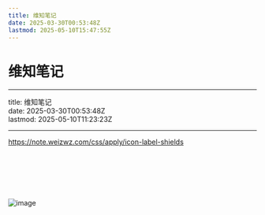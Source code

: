 ```yaml
---
title: 维知笔记
date: 2025-03-30T00:53:48Z
lastmod: 2025-05-10T15:47:55Z
---
```


# 维知笔记

---

title: 维知笔记  
date: 2025-03-30T00:53:48Z  
lastmod: 2025-05-10T11:23:23Z

---

https://note.weizwz.com/css/apply/icon-label-shields

‍

‍

‍

![image](assets/image-20250330005522-xaj9s89.png)
